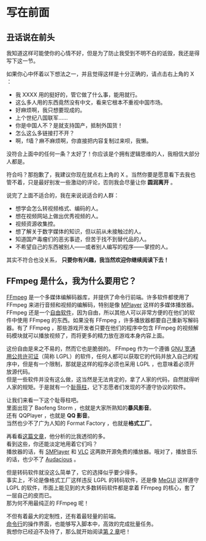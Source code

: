 # 写在前面

<a name="unpleasant-words-in-front"></a>
## 丑话说在前头

我知道这样可能使你的心情不好，但是为了防止我受到不明不白的诋毁，我还是得写下这一节。

如果你心中怀着以下想法之一，并且觉得这样是十分正确的，请点击右上角的 X ：

-	我 XXXX 用的挺好的，管它做了什么事，能用就行。
-	这么多人用的东西竟然没有中文，看来它根本不重视中国市场。
-	好麻烦啊，我只想要现成的。
-	上个世纪八国联军……
-	你是中国人不？是就支持国产，抵制外国货！
-	怎么这么多链接打不开？
-	啊，f墙？麻不麻烦啊，你直接把内容复制过来呗，我懒。

没符合上面中的任何一条？太好了！你应该是个拥有逻辑思维的人，我相信大部分人都是。

符合吗？那抱歉了，我建议你现在就点右上角的 X 。当然你要是愿意看下去我也管不着，只是最好别发一些激动的评论，否则我会尽量让你 **圆润离开** 。

说完了上面不适合的，我在来说说适合的人群：

-	想学会怎么转视频格式、编码的人。
-	想在视频网站上做出优秀视频的人。
-	视频资源收集控。
-	想了解关于数字媒体的知识，但以前从未接触过的人。
-	知道国产毒瘤们的恶劣事迹，但苦于找不到替代品的人。
-	不希望自己的东西被别人——或者别人编写的程序——掌控的人。

其实不符合也没关系， **只要你有兴趣，我当然欢迎你继续阅读下去！**

<a name="what-is-ffmpeg-why-use-it"></a>
## FFmpeg 是什么，我为什么要用它？

[FFmpeg][] 是一个多媒体编解码器库，并提供了命令行前端。许多软件都使用了 FFmpeg 来进行音频和视频的编解码，特别是像 [MPlayer][] 这样的多媒体播放器。  
FFmpeg 还是一个[自由软件][]，因为自由，所以其他人可以非常方便的在他们的软件中使用 FFmpeg 的东西。如果没有 FFmpeg ，许多播放器都要自己重新写解码器。有了 FFmpeg ，那些游戏开发者只要在他们的程序中包含 FFmpeg 的视频解码模块就可以播放视频了，而将更多的精力放在游戏本身内容上面。

这份自由是来之不易的，然而它也是脆弱的。 FFmpeg 作为一个遵循 [GNU 宽通用公共许可证][]（简称 LGPL）的软件，任何人都可以获取它的代码并放入自己的程序中，但是有一个限制，那就是这样的程序必须也采用 LGPL ，也意味着必须开放源代码。  
但是一些软件并没有这么做，这当然是无法肯定的，拿了人家的代码，自然就得听人家的规矩。于是就有一个[耻辱柱][]，记下志愿者们发现的不遵守协议的软件。

让我们来看一下这个耻辱柱吧。  
里面出现了 Baofeng Storm ，也就是大家所熟知的**暴风影音**。  
还有 QQPlayer ，也就是 **QQ 影音**。  
当然也少不了广为人知的 Format Factory ，也就是**格式工厂**。

再看看[这篇文章](https://www.byvoid.com/zhs/blog/qq-player-ffmpeg-gpl)，他分析的比我透彻的多。  
看到这些，你还能淡定地用着它们吗？  
播放器的话，有 [SMPlayer][] 和 [VLC][] 这两款开源免费的播放器。哦对了，播放音乐的话，也少不了 [Audacious][] 。

但是转码软件就没这么简单了，它的选择似乎要少得多。  
事实上，不论是像格式工厂这样违反 LGPL 的转码软件，还是像 [MeGUI][] 这样遵守 LGPL 的软件，市面上能见到的大多数转码软件都是拿着 FFmpeg 的核心，套了一层自己的皮而已。  
那为何不用最纯正的 FFmpeg 呢！

不但有着最大的定制性，还有着最轻量的前端。  
[命令行](03-execute.md#this-black-window)的操作界面，也能够写入脚本中，高效的完成批量任务。  
我想你已经迫不及待了，那么就开始阅读[第 2 章](02-download-and-install.md)吧！

[FFmpeg]:	https://zh.wikipedia.org/wiki/FFmpeg
[MPlayer]:	https://zh.wikipedia.org/wiki/MPlayer
[自由软件]:	https://zh.wikipedia.org/wiki/%E8%87%AA%E7%94%B1%E8%BD%AF%E4%BB%B6
[GNU 宽通用公共许可证]:	https://zh.wikipedia.org/wiki/GNU%E5%AE%BD%E9%80%9A%E7%94%A8%E5%85%AC%E5%85%B1%E8%AE%B8%E5%8F%AF%E8%AF%81
[耻辱柱]:	https://github.com/FFmpeg/web/blob/master/src/shame
[SMPlayer]:	http://smplayer.sourceforge.net/zh/info
[VLC]:	http://www.videolan.org/vlc/
[Audacious]:	http://audacious-media-player.org/
[MeGUI]:	http://sourceforge.net/projects/megui/
